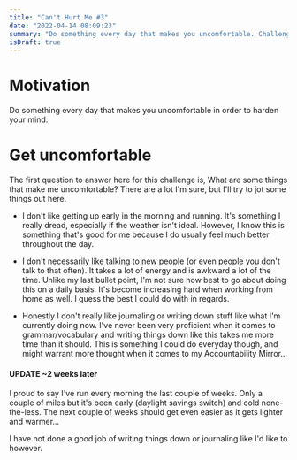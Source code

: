 ```yaml
---
title: "Can't Hurt Me #3"  
date: "2022-04-14 08:09:23"  
summary: "Do something every day that makes you uncomfortable. Challenge #3 from David Goggins' book Can't Hurt Me"
isDraft: true
---
```


# Motivation

Do something every day that makes you uncomfortable in order to harden your mind. 


# Get uncomfortable

The first question to answer here for this challenge is, What are some things
that make me uncomfortable? There are a lot I'm sure, but I'll try to jot some
things out here.

- I don't like getting up early in the morning and running. It's something I
  really dread, especially if the weather isn't ideal. However, I know this is
  something that's good for me because I do usually feel much better throughout
  the day.

- I don't necessarily like talking to new people (or even people you don't talk
  to that often). It takes a lot of energy and is awkward a lot of the time.
  Unlike my last bullet point, I'm not sure how best to go about doing this on a
  daily basis. It's become increasing hard when working from home as well. I guess
  the best I could do with in regards.

- Honestly I don't really like journaling or writing down stuff like what I'm
  currently doing now. I've never been very proficient when it comes to
  grammar/vocabulary and writing things down like this takes me more time than
  it should. This is something I could do everyday though, and might warrant
  more thought when it comes to my Accountability Mirror...

#### UPDATE ~2 weeks later

I proud to say I've run every morning the last couple of weeks. Only a couple of
miles but it's been early (daylight savings switch) and cold none-the-less. The
next couple of weeks should get even easier as it gets lighter and warmer...

I have not done a good job of writing things down or journaling like I'd like to however.
